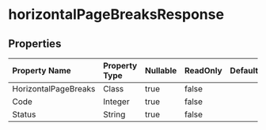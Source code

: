 # **horizontalPageBreaksResponse**

 

## **Properties**

| Property Name | Property Type | Nullable |  ReadOnly | DefaultValue | Description | 
| :- | :- | :- |:- |  :- | :- |
|HorizontalPageBreaks|Class|true|false |  ||
|Code|Integer|true|false |  ||
|Status|String|true|false |  ||

